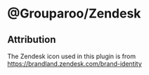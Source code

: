 # @Grouparoo/Zendesk

## Attribution

The Zendesk icon used in this plugin is from https://brandland.zendesk.com/brand-identity

